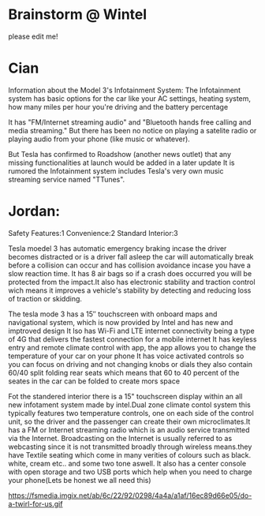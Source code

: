 # Brainstorm @ Wintel
please edit me!


# Cian
Information about the Model 3's Infotainment System:
The Infotainment system has basic options for the car like your AC settings, heating system, how many miles per hour you're driving and the battery percentage

It has  "FM/Internet streaming audio" and "Bluetooth hands free calling and media streaming." But there has been no notice on playing a satelite radio or playing audio from your phone (like music or whatever).

But Tesla has confirmed to Roadshow (another news outlet) that any missing functionalities at launch would be added in a later update
It is rumored the Infotainment system includes Tesla's very own music streaming service named "TTunes".






# Jordan:
Safety Features:1
Convenience:2
Standard Interior:3

Tesla moedel 3 has automatic emergency braking incase the driver becomes distracted
 or is a driver fall asleep the car will automatically break before a collision can occur and has collision avoidance
 incase you have a slow reaction time. It has 8 air bags so if a crash does occurred
 you will be protected from the impact.It also has electronic stability and traction control wich means it improves a vehicle's stability by detecting and reducing loss of traction or skidding.
 
 The tesla mode 3 has a 15″ touchscreen with onboard maps and navigational system, which is now provided by Intel and has new and imptroved design
It lso has Wi-Fi and LTE internet connectivity being a type of 4G that delivers the fastest connection for a mobile internet
 It has keyless entry and remote climate control with app, the app allows you to change the temperature of your car on your phone
 It has voice activated controls so you can focus on driving and not changing knobs or dials
 they also contain 60/40 split folding rear seats which means that 60 to 40 percent of the seates in the car can be folded to create mors space

Fot the standered interior there is a 15" touchscreen display within an all new infotament system made by intel.Dual zone climate contol system  this typically features two temperature controls, one on each side of the control unit, so the driver and the passenger can create their own microclimates.It has a FM or Internet streaming radio which is an audio service transmitted via the Internet. Broadcasting on the Internet is usually referred to as webcasting since it is not transmitted broadly through wireless means.they have Textile seating which come in many verities of colours such as black. white, cream etc.. and some two tone aswell. It also has a center console with open storage and two USB ports which help when you need to charge your phone(Lets be honest we all need this)

https://fsmedia.imgix.net/ab/6c/22/92/0298/4a4a/a1af/16ec89d66e05/do-a-twirl-for-us.gif
